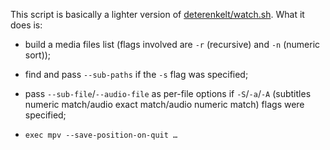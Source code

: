 This script is basically a lighter version of [deterenkelt/watch.sh](https://github.com/deterenkelt/watch.sh). What it does is:

  - build a media files list (flags involved are `-r` (recursive) and `-n` (numeric sort));

  - find and pass `--sub-paths` if the `-s` flag was specified;

  - pass `--sub-file`/`--audio-file` as per-file options if `-S`/`-a`/`-A` (subtitles numeric match/audio exact match/audio numeric match) flags were specified;

  - `exec mpv --save-position-on-quit …`
